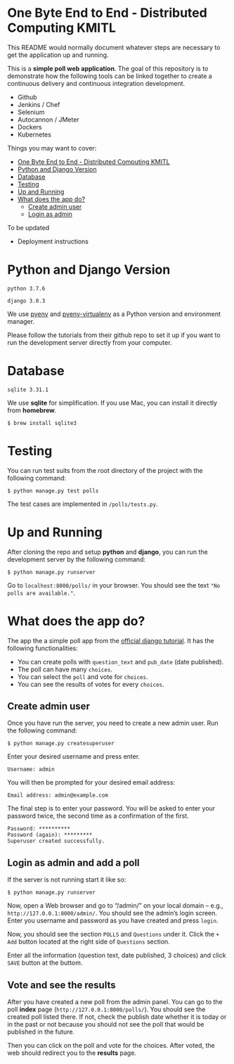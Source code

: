 # One Byte End to End - Distributed Computing KMITL

This README would normally document whatever steps are necessary to get the
application up and running.

This is a **simple poll web application**. The goal of this repository is to demonstrate how the following tools can be linked together to create a continuous delivery and continuous integration development.

- Github
- Jenkins / Chef
- Selenium
- Autocannon / JMeter
- Dockers
- Kubernetes

Things you may want to cover:

- [One Byte End to End - Distributed Computing KMITL](#one-byte-end-to-end---distributed-computing-kmitl)
- [Python and Django Version](#python-and-django-version)
- [Database](#database)
- [Testing](#testing)
- [Up and Running](#up-and-running)
- [What does the app do?](#what-does-the-app-do)
  - [Create admin user](#create-admin-user)
  - [Login as admin](#login-as-admin)

To be updated

- Deployment instructions

# Python and Django Version

`python 3.7.6`

`django 3.0.3`

We use [pyenv](https://github.com/pyenv/pyenv) and [pyenv-virtualenv](https://github.com/pyenv/pyenv-virtualenv) as a Python version and environment manager.

Please follow the tutorials from their github repo to set it up if you want to run the development server directly from your computer.

# Database

`sqlite 3.31.1`

We use **sqlite** for simplification. If you use Mac, you can install it directly from **homebrew**.

```
$ brew install sqlite3
```

# Testing

You can run test suits from the root directory of the project with the following command:

```
$ python manage.py test polls
```

The test cases are implemented in `/polls/tests.py`.

# Up and Running

After cloning the repo and setup **python** and **django**, you can run the development server by the following command:
```
$ python manage.py runserver
```
Go to `localhost:8000/polls/` in your browser. You should see the text `"No polls are available."`.

# What does the app do?
The app the a simple poll app from the [official django tutorial](https://docs.djangoproject.com/en/3.0/intro/tutorial01/). It has the following functionalities:
- You can create polls with `question_text` and `pub_date` (date published).
- The poll can have many `choices`.
- You can select the `poll` and vote for `choices`.
- You can see the results of votes for every `choices`.

## Create admin user
Once you have run the server, you need to create a new admin user. Run the following command:
```
$ python manage.py createsuperuser
```

Enter your desired username and press enter.
```
Username: admin
```

You will then be prompted for your desired email address:
```
Email address: admin@example.com
```

The final step is to enter your password. You will be asked to enter your password twice, the second time as a confirmation of the first.
```
Password: **********
Password (again): *********
Superuser created successfully.
```

## Login as admin and add a poll

If the server is not running start it like so:
```
$ python manage.py runserver
```

Now, open a Web browser and go to “/admin/” on your local domain – e.g., `http://127.0.0.1:8000/admin/`. You should see the admin’s login screen. Enter you username and password as you have created and press `login`.

Now, you should see the section `POLLS` and `Questions` under it. Click the `+ Add` button located at the right side of `Questions` section.

Enter all the information (question text, date published, 3 choices) and click `SAVE` button at the buttom.

## Vote and see the results
After you have created a new poll from the admin panel. You can go to the poll **index** page (`http://127.0.0.1:8000/polls/`). You should see the created poll listed there. If not, check the publish date whether it is today or in the past or not because you should not see the poll that would be published in the future.

Then you can click on the poll and vote for the choices. After voted, the web should redirect you to the **results** page.
